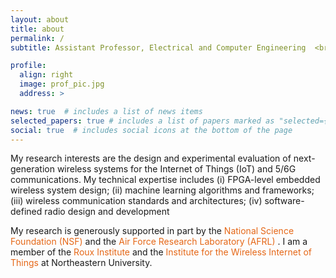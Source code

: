 ```yaml
---
layout: about
title: about
permalink: /
subtitle: Assistant Professor, Electrical and Computer Engineering  <br> Northeastern University,  <br> Boston, MA, USA 

profile:
  align: right
  image: prof_pic.jpg
  address: >

news: true  # includes a list of news items
selected_papers: true # includes a list of papers marked as "selected={true}"
social: true  # includes social icons at the bottom of the page
---
```


<p>My research interests are the design and experimental evaluation of next-generation wireless systems for the Internet of Things (IoT) and 5/6G communications. My technical expertise includes (i) FPGA-level embedded wireless system design; (ii) machine learning algorithms and frameworks; (iii) wireless communication standards and architectures; (iv) software-defined radio design and development</p>

<p> My research is generously supported in part by the <span style="color:#E56717"> National Science Foundation (NSF) </span> and the <span style="color:#E56717"> Air Force Research Laboratory (AFRL)</span> . I am a member of the <span style="color:#E56717">Roux Institute </span> and the <span style="color:#E56717">Institute for the Wireless Internet of Things </span> at Northeastern University. <p>
